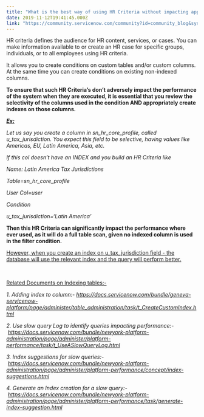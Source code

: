 ```yaml
---
title: "What is the best way of using HR Criteria without impacting application performance"
date: 2019-11-12T19:41:45.000Z
link: "https://community.servicenow.com/community?id=community_blog&sys_id=4e6ef0c61b85c8107a5933f2cd4bcb5f"
---
```

<p>HR criteria defines the audience for HR content, services, or cases. You can make information available to or create an HR case for specific groups, individuals, or to all employees using HR criteria.</p>
<p>It allows you to create conditions on custom tables and/or custom columns. At the same time you can create conditions on existing non-indexed columns. <span class="apple-converted-space"> </span></p>
<p class="p1"><strong>To ensure that such HR Criteria’s don’t adversely impact the performance of the system when they are executed, it is essential that you review the selectivity of the columns used in the condition AND appropriately create indexes on those columns.</strong></p>
<p class="p2"><span style="text-decoration: underline;"><strong><em>Ex:</em></strong></span></p>
<p class="p1"><em>Let us say you create a column in sn_hr_core_profile, called u_tax_jurisdiction. You expect this field to be selective, having values like Americas, EU, Latin America, Asia, etc.</em></p>
<p class="p1"><em>If this col doesn’t have an INDEX and you build an HR Criteria like</em></p>
<p class="p1"><em>Name: Latin America Tax Jurisdictions</em></p>
<p class="p1"><em>Table&#61;sn_hr_core_profile</em></p>
<p class="p1"><em>User Col&#61;user</em></p>
<p class="p1"><em>Condition</em></p>
<p class="p1"><em>u_tax_jurisdiction&#61;‘Latin America’</em></p>
<p class="p1"><strong>Then this HR Criteria can significantly impact the performance where ever used, as it will do a full table scan, given no indexed column is used in the filter condition.</strong></p>
<p class="p1"><span style="text-decoration: underline;">However, when you create an index on u_tax_jurisdiction field - the database will use the relevant index and the query will perform better.</span></p>
<p class="p1"> </p>
<p class="p1"><span style="text-decoration: underline;">Related Documents on Indexing tables:-</span></p>
<p class="p1"><em>1. Adding index to column:- <a href="https://docs.servicenow.com/bundle/geneva-servicenow-platform/page/administer/table_administration/task/t_CreateCustomIndex.html" rel="nofollow">https://docs.servicenow.com/bundle/geneva-servicenow-platform/page/administer/table_administration/task/t_CreateCustomIndex.html</a></em></p>
<p class="p1"><em>2. Use slow query Log to identify queries impacting performance:- <a href="https://docs.servicenow.com/bundle/newyork-platform-administration/page/administer/platform-performance/task/t_UseASlowQueryLog.html" rel="nofollow">https://docs.servicenow.com/bundle/newyork-platform-administration/page/administer/platform-performance/task/t_UseASlowQueryLog.html</a></em></p>
<p class="p1"><em>3. Index suggestions for slow queries:- <a href="https://docs.servicenow.com/bundle/newyork-platform-administration/page/administer/platform-performance/concept/index-suggestions.html" rel="nofollow">https://docs.servicenow.com/bundle/newyork-platform-administration/page/administer/platform-performance/concept/index-suggestions.html</a></em></p>
<p class="p1"><em>4. Generate an Index creation for a slow query:- <a href="https://docs.servicenow.com/bundle/newyork-platform-administration/page/administer/platform-performance/task/generate-index-suggestion.html" rel="nofollow">https://docs.servicenow.com/bundle/newyork-platform-administration/page/administer/platform-performance/task/generate-index-suggestion.html</a></em></p>
<p class="p1"> </p>